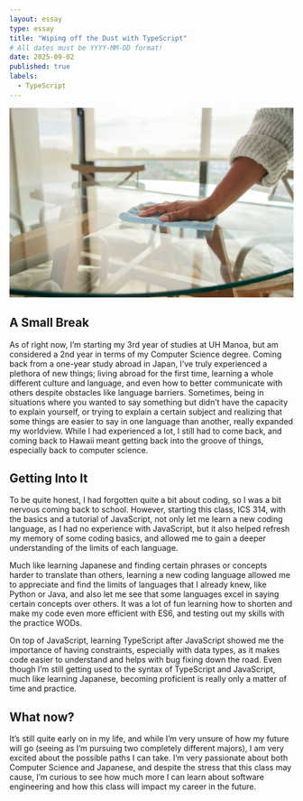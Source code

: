 ```yaml
---
layout: essay
type: essay
title: "Wiping off the Dust with TypeScript"
# All dates must be YYYY-MM-DD format!
date: 2025-09-02
published: true
labels:
  - TypeScript
---
```


<img src="/img/wiping-dust.jpg">




## A Small Break

As of right now, I’m starting my 3rd year of studies at UH Manoa, but am considered a 2nd year in terms of my Computer Science degree. Coming back from a one-year study abroad in Japan, I’ve truly experienced a plethora of new things; living abroad for the first time, learning a whole different culture and language, and even how to better communicate with others despite obstacles like language barriers. Sometimes, being in situations where you wanted to say something but didn’t have the capacity to explain yourself, or trying to explain a certain subject and realizing that some things are easier to say in one language than another, really expanded my worldview. While I had experienced a lot, I still had to come back, and coming back to Hawaii meant getting back into the groove of things, especially back to computer science. 

## Getting Into It

To be quite honest, I had forgotten quite a bit about coding, so I was a bit nervous coming back to school. However, starting this class, ICS 314, with the basics and a tutorial of JavaScript, not only let me learn a new coding language, as I had no experience with JavaScript, but it also helped refresh my memory of some coding basics, and allowed me to gain a deeper understanding of the limits of each language. 

Much like learning Japanese and finding certain phrases or concepts harder to translate than others, learning a new coding language allowed me to appreciate and find the limits of languages that I already knew, like Python or Java, and also let me see that some languages excel in saying certain concepts over others. It was a lot of fun learning how to shorten and make my code even more efficient with ES6, and testing out my skills with the practice WODs.

On top of JavaScript, learning TypeScript after JavaScript showed me the importance of having constraints, especially with data types, as it makes code easier to understand and helps with bug fixing down the road. Even though I’m still getting used to the syntax of TypeScript and JavaScript, much like learning Japanese, becoming proficient is really only a matter of time and practice. 

## What now?

It’s still quite early on in my life, and while I’m very unsure of how my future will go (seeing as I’m pursuing two completely different majors), I am very excited about the possible paths I can take. I’m very passionate about both Computer Science and Japanese, and despite the stress that this class may cause, I’m curious to see how much more I can learn about software engineering and how this class will impact my career in the future. 
